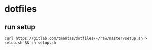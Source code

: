 # dotfiles

## run setup

`curl https://gitlab.com/tmantas/dotfiles/-/raw/master/setup.sh > setup.sh && sh setup.sh`
